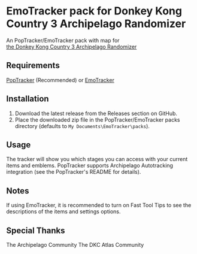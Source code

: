 # EmoTracker pack for Donkey Kong Country 3 Archipelago Randomizer

An PopTracker/EmoTracker pack with map for\
[the Donkey Kong Country 3 Archipelago Randomizer](https://github.com/PoryGone)

## Requirements
[PopTracker](https://github.com/black-sliver/PopTracker) (Recommended)
or
[EmoTracker](https://emotracker.net/)

## Installation

1. Download the latest release from the Releases section on GitHub.
2. Place the downloaded zip file in the PopTracker/EmoTracker packs directory (defaults to ``My Documents\EmoTracker\packs``).

## Usage

The tracker will show you which stages you can access with your current items and emblems.
PopTracker supports Archipelago Autotracking integration (see the PopTracker's README for details).

## Notes

If using EmoTracker, it is recommended to turn on Fast Tool Tips to see the descriptions of the items and settings options.

## Special Thanks
The Archipelago Community
The DKC Atlas Community
